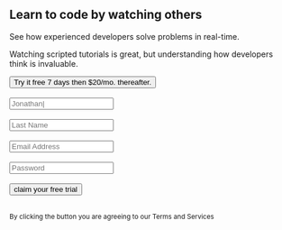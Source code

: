 <!DOCTYPE html>
<html>
<head>
	<meta charset="utf-8">
	<meta name="viewport" content="width=device-width, initial-scale=1">
	<title>Zuri Form</title>
	<link rel="stylesheet" type="text/css" href="form.css">
</head>
<body>
<main>
	<div class="intro">
		<h2>Learn to code by watching others</h2>
		<p>
			See how experienced developers solve problems in real-time.
		</p>
		<p>Watching scripted tutorials is great, but understanding how developers think is invaluable.</p>
	</div>
	<div class="reg-form">
		<div class="form">
			<button id="button1"> <span>Try it free 7 days</span> then $20/mo. thereafter.</button>
		<br>
		<br>
			<form>
				<input type="text" name="First-name" placeholder="Jonathan|">
				<br>
				<br>
				<input type="text" name="Last-name" placeholder="Last Name">
				<br><br>
				<input type="email" name="Email" placeholder="Email Address" required>
				<br> <br>
				<input type="password" name="Password" required placeholder="Password">
				<br> <br>
				<button href="#" id="button2"> claim your free trial</button>
				<br><br>
				<p><small>By clicking the button you are agreeing to our <span id="redspan">Terms and Services</span></small></p>
			</form>
		</div>
	</div>
</main>
</body>
</html>
